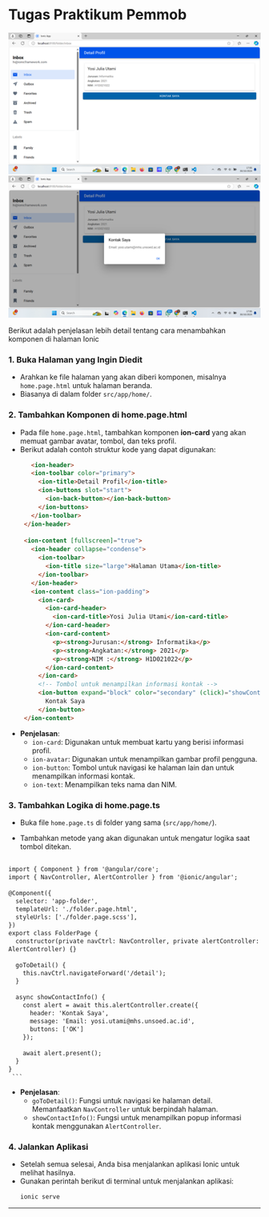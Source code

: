 # Tugas Praktikum Pemmob

![(screenshot.png)](https://github.com/yosijulia31/LabMobile6_YosiJuliaUtami_D/blob/main/Screenshot%20(146).png)
![(screenshot.png)](https://github.com/yosijulia31/LabMobile6_YosiJuliaUtami_D/blob/main/Screenshot%20(147).png)

Berikut adalah penjelasan lebih detail tentang cara menambahkan komponen di halaman Ionic
### 1. Buka Halaman yang Ingin Diedit
   - Arahkan ke file halaman yang akan diberi komponen, misalnya `home.page.html` untuk halaman beranda.
   - Biasanya di dalam folder `src/app/home/`.

### 2. Tambahkan Komponen di home.page.html
   - Pada file `home.page.html`, tambahkan komponen **ion-card** yang akan memuat gambar avatar, tombol, dan teks profil.
   - Berikut adalah contoh struktur kode yang dapat digunakan:
     ```html
        <ion-header>
        <ion-toolbar color="primary">
          <ion-title>Detail Profil</ion-title>
          <ion-buttons slot="start">
            <ion-back-button></ion-back-button>
          </ion-buttons>
        </ion-toolbar>
      </ion-header>
      
      <ion-content [fullscreen]="true">
        <ion-header collapse="condense">
          <ion-toolbar>
            <ion-title size="large">Halaman Utama</ion-title>
          </ion-toolbar>
        </ion-header>
        <ion-content class="ion-padding">
          <ion-card>
            <ion-card-header>
              <ion-card-title>Yosi Julia Utami</ion-card-title>
            </ion-card-header>
            <ion-card-content>
              <p><strong>Jurusan:</strong> Informatika</p>
              <p><strong>Angkatan:</strong> 2021</p>
              <p><strong>NIM :</strong> H1D021022</p>
            </ion-card-content>
          </ion-card>
          <!-- Tombol untuk menampilkan informasi kontak -->
          <ion-button expand="block" color="secondary" (click)="showContactInfo()">
            Kontak Saya
          </ion-button>
      </ion-content>
     ```
   - **Penjelasan**:
     - `ion-card`: Digunakan untuk membuat kartu yang berisi informasi profil.
     - `ion-avatar`: Digunakan untuk menampilkan gambar profil pengguna.
     - `ion-button`: Tombol untuk navigasi ke halaman lain dan untuk menampilkan informasi kontak.
     - `ion-text`: Menampilkan teks nama dan NIM.

### 3. Tambahkan Logika di home.page.ts
   - Buka file `home.page.ts` di folder yang sama (`src/app/home/`).
   - Tambahkan metode yang akan digunakan untuk mengatur logika saat tombol ditekan.

     ```typescript
    import { Component } from '@angular/core';
    import { NavController, AlertController } from '@ionic/angular';
    
    @Component({
      selector: 'app-folder',
      templateUrl: './folder.page.html',
      styleUrls: ['./folder.page.scss'],
    })
    export class FolderPage {
      constructor(private navCtrl: NavController, private alertController: AlertController) {}
    
      goToDetail() {
        this.navCtrl.navigateForward('/detail');
      }
    
      async showContactInfo() {
        const alert = await this.alertController.create({
          header: 'Kontak Saya',
          message: 'Email: yosi.utami@mhs.unsoed.ac.id',
          buttons: ['OK']
        });
    
        await alert.present();
      }
    }
     ```

   - **Penjelasan**:
     - `goToDetail()`: Fungsi untuk navigasi ke halaman detail. Memanfaatkan `NavController` untuk berpindah halaman.
     - `showContactInfo()`: Fungsi untuk menampilkan popup informasi kontak menggunakan `AlertController`.

### 4. Jalankan Aplikasi
   - Setelah semua selesai, Anda bisa menjalankan aplikasi Ionic untuk melihat hasilnya.
   - Gunakan perintah berikut di terminal untuk menjalankan aplikasi:
     ```bash
     ionic serve
     ```

---

